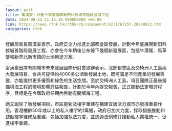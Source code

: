 ```yaml
---
layout: post
title: 甯漢豪：計劃今年底展開新田科技城首階段發展工程
date: 2024-08-22 21:16:19.000000000 +08:00
link: https://news.rthk.hk/rthk/ch/component/k2/1767257-20240822.htm
categories: rthk
---
```


發展局局長甯漢豪表示，政府正全力推進北部都會區發展，計劃今年底展開新田科技城首階段發展工程，亦會在今年稍後公布餘下幾個新發展區，包括牛潭尾、馬草壟和新界北新市鎮的土地用途方案。

甯漢豪出席有關城市未來發展國際研討會致辭表示，北部都會區及交椅洲人工島兩大發展項目，合共可提供約4000多公頃新發展土地，既可滿足不同產業的發展需要，亦能提供更多優質和綠色的生活空間。至於交椅洲人工島，項目團隊正最後擬備填海工程的環境影響評估報告，計劃於今年內提交報告，正式啓動法定環評程序，目標是在今屆政府任期內啓動有關填海工程。

她又說除了新發展項目，市區更新及樓宇重建在構建宜居活力城市亦發揮重要作用。香港樓齡50年或以上的私人樓宇約1萬幢，政府已加大力度，採取措施推動和鼓勵樓宇維修及重建，包括加強執法力度，並透過法例修訂推動私人業權統一，促進樓宇重建。

